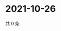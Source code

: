 # 2021-10-26

共 0 条

<!-- BEGIN WEIBO -->
<!-- 最后更新时间 Tue Oct 26 2021 12:00:55 GMT+0800 (China Standard Time) -->

<!-- END WEIBO -->
